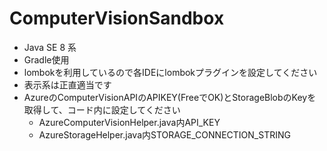 # ComputerVisionSandbox

- Java SE 8 系
- Gradle使用
- lombokを利用しているので各IDEにlombokプラグインを設定してください
- 表示系は正直適当です
- AzureのComputerVisionAPIのAPIKEY(FreeでOK)とStorageBlobのKeyを取得して、コード内に設定してください
     - AzureComputerVisionHelper.java内API_KEY
     - AzureStorageHelper.java内STORAGE_CONNECTION_STRING
